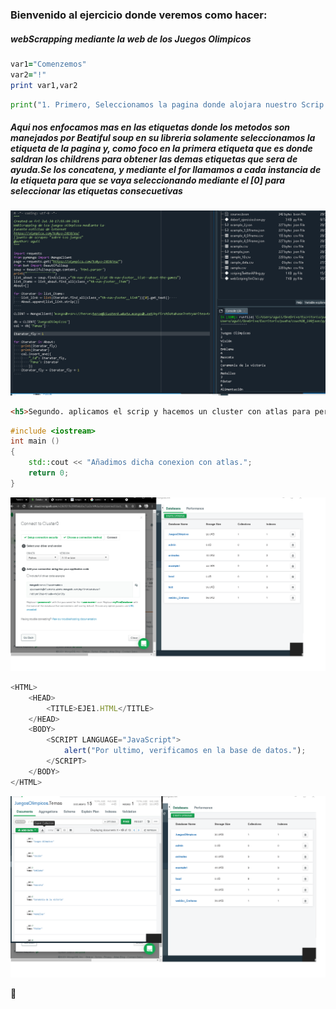 ### Bienvenido al ejercicio donde veremos como hacer:
##### webScrapping mediante la web de los Juegos Olimpicos

```ruby
var1="Comenzemos"
var2="!"
print var1,var2
```

```python
print("1. Primero, Seleccionamos la pagina donde alojara nuestro Scrip para ello utilizamos de las librerias de mongodb, requests, soup, pandas y bson.

```
##### Aqui nos enfocamos mas en las etiquetas donde los metodos son manejados por Beatiful soup en su libreria solamente seleccionamos la etiqueta de la pagina y, como foco en la primera etiqueta que es donde saldran los childrens para obtener las demas etiquetas que sera de ayuda.Se los concatena, y mediante el for llamamos a cada instancia de la etiqueta para que se vaya seleccionando mediante el [0] para seleccionar las etiquetas consecuetivas

![Imagen del ejercicio 1](img/mongopythonws.png)

```html
<h5>Segundo. aplicamos el scrip y hacemos un cluster con atlas para permitir el direccionamiento remoto que existe estas tecnologias y la manera de hacerlo es con el usuario y contraseña generada por atlas por lo tanto esto nos permite mayor control de nuestros archivos remotamente desde cualquier lugar del globo terraqueo </h5>
```

```c++
#include <iostream>
int main () 
{
    std::cout << "Añadimos dicha conexion con atlas.";
    return 0;
}
```
![Imagen ejercicio 3](img/mongoatlasws.png)

```javascript
<HTML>
    <HEAD>
        <TITLE>EJE1.HTML</TITLE>
    </HEAD>
    <BODY>
        <SCRIPT LANGUAGE="JavaScript">
            alert("Por ultimo, verificamos en la base de datos.");
        </SCRIPT>
    </BODY>
</HTML>
```
![Imagen ejercicio](img/mongobasews.png)
<!-- /*
```php

<?php

echo "Existe algo curioso, que cuando se invirtio mucho tiempo en el Scrapeo de Facebook no retornada toda la secuenca entera de caracteres, pero, lo dejaremos para siguientes investigaciones.";

?>
```
*/-->
:racehorse:
